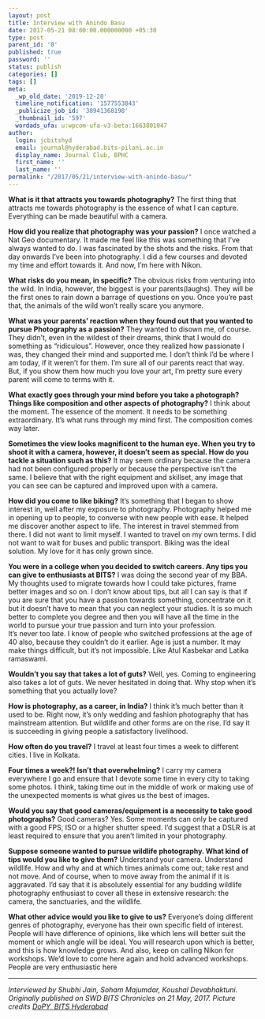 ```yaml
---
layout: post
title: Interview with Anindo Basu
date: 2017-05-21 08:00:00.000000000 +05:30
type: post
parent_id: '0'
published: true
password: ''
status: publish
categories: []
tags: []
meta:
  _wp_old_date: '2019-12-28'
  timeline_notification: '1577553843'
  _publicize_job_id: '38941368198'
  _thumbnail_id: '597'
  wordads_ufa: u:wpcom-ufa-v3-beta:1663801047
author:
  login: jcbitshyd
  email: journal@hyderabad.bits-pilani.ac.in
  display_name: Journal Club, BPHC
  first_name: ''
  last_name: ''
permalink: "/2017/05/21/interview-with-anindo-basu/"
---
```

<p><!-- wp:paragraph --></p>
<p><strong>What is it that attracts you towards photography?</strong> The first thing that attracts me towards photography is the essence of what I can capture. Everything can be made beautiful with a camera.</p>
<p><!-- /wp:paragraph --></p>
<p><!-- wp:paragraph --></p>
<p><strong>How did you realize that photography was your passion?</strong> I once watched a Nat Geo documentary. It made me feel like this was something that I’ve always wanted to do. I was fascinated by the shots and the risks. From that day onwards I’ve been into photography. I did a few courses and devoted my time and effort towards it. And now, I’m here with Nikon.</p>
<p><!-- /wp:paragraph --></p>
<p><!-- wp:paragraph --></p>
<p><strong>What risks do you mean, in specific?</strong> The obvious risks from venturing into the wild. In India, however, the biggest is your parents(laughs). They will be the first ones to rain down a barrage of questions on you. Once you’re past that, the animals of the wild won’t really scare you anymore.</p>
<p><!-- /wp:paragraph --></p>
<p><!-- wp:paragraph --></p>
<p><strong>What was your parents’ reaction when they found out that you wanted to pursue Photography as a passion?</strong> They wanted to disown me, of course. They didn’t, even in the wildest of their dreams, think that I would do something as “ridiculous”. However, once they realized how passionate I was, they changed their mind and supported me. I don’t think I’d be where I am today, if it weren’t for them. I’m sure all of our parents react that way. But, if you show them how much you love your art, I’m pretty sure every parent will come to terms with it.</p>
<p><!-- /wp:paragraph --></p>
<p><!-- wp:paragraph --></p>
<p><strong>What exactly goes through your mind before you take a photograph? Things like composition and other aspects of photography?</strong> I think about the moment. The essence of the moment. It needs to be something extraordinary. It’s what runs through my mind first. The composition comes way later.</p>
<p><!-- /wp:paragraph --></p>
<p><!-- wp:paragraph --></p>
<p><strong>Sometimes the view looks magnificent to the human eye. When you try to shoot it with a camera, however, it doesn’t seem as special. How do you tackle a situation such as this?</strong> It may seem ordinary because the camera had not been configured properly or because the perspective isn’t the same. I believe that with the right equipment and skillset, any image that you can see can be captured and improved upon with a camera.</p>
<p><!-- /wp:paragraph --></p>
<p><!-- wp:paragraph --></p>
<p><strong>How did you come to like biking?</strong> It’s something that I began to show interest in, well after my exposure to photography. Photography helped me in opening up to people, to converse with new people with ease. It helped me discover another aspect to life. The interest in travel stemmed from there. I did not want to limit myself. I wanted to travel on my own terms. I did not want to wait for buses and public transport. Biking was the ideal solution. My love for it has only grown since.</p>
<p><!-- /wp:paragraph --></p>
<p><!-- wp:paragraph --></p>
<p><strong>You were in a college when you decided to switch careers. Any tips you can give to enthusiasts at BITS?</strong> I was doing the second year of my BBA. My thoughts used to migrate towards how I could take pictures, frame better images and so on. I don’t know about tips, but all I can say is that if you are sure that you have a passion towards something, concentrate on it but it doesn’t have to mean that you can neglect your studies. It is so much better to complete you degree and then you will have all the time in the world to pursue your true passion and turn into your profession.<br />It’s never too late. I know of people who switched professions at the age of 40 also, because they couldn’t do it earlier. Age is just a number. It may make things difficult, but it’s not impossible. Like Atul Kasbekar and Latika ramaswami.</p>
<p><!-- /wp:paragraph --></p>
<p><!-- wp:paragraph --></p>
<p><strong>Wouldn’t you say that takes a lot of guts?</strong> Well, yes. Coming to engineering also takes a lot of guts. We never hesitated in doing that. Why stop when it’s something that you actually love?</p>
<p><!-- /wp:paragraph --></p>
<p><!-- wp:paragraph --></p>
<p><strong>How is photography, as a career, in India?</strong> I think it’s much better than it used to be. Right now, it’s only wedding and fashion photography that has mainstream attention. But wildlife and other forms are on the rise. I’d say it is succeeding in giving people a satisfactory livelihood.</p>
<p><!-- /wp:paragraph --></p>
<p><!-- wp:paragraph --></p>
<p><strong>How often do you travel?</strong> I travel at least four times a week to different cities. I live in Kolkata.</p>
<p><!-- /wp:paragraph --></p>
<p><!-- wp:paragraph --></p>
<p><strong>Four times a week?! Isn’t that overwhelming?</strong> I carry my camera everywhere I go and ensure that I devote some time in every city to taking some photos. I think, taking time out in the middle of work or making use of the unexpected moments is what gives us the best of images.</p>
<p><!-- /wp:paragraph --></p>
<p><!-- wp:paragraph --></p>
<p><strong>Would you say that good cameras/equipment is a necessity to take good photographs?</strong> Good cameras? Yes. Some moments can only be captured with a good FPS, ISO or a higher shutter speed. I’d suggest that a DSLR is at least required to ensure that you aren’t limited in your photography.</p>
<p><!-- /wp:paragraph --></p>
<p><!-- wp:paragraph --></p>
<p><strong>Suppose someone wanted to pursue wildlife photography. What kind of tips would you like to give them?</strong> Understand your camera. Understand wildlife. How and why and at which times animals come out; take rest and not move. And of course, when to move away from the animal if it is aggravated. I’d say that it is absolutely essential for any budding wildlife photography enthusiast to cover all these in extensive research: the camera, the sanctuaries, and the wildlife.</p>
<p><!-- /wp:paragraph --></p>
<p><!-- wp:paragraph --></p>
<p><strong>What other advice would you like to give to us?</strong> Everyone’s doing different genres of photography, everyone has their own specific field of interest. People will have difference of opinions, like which lens will better suit the moment or which angle will be ideal. You will research upon which is better, and this is how knowledge grows. And also, keep on calling Nikon for workshops. We’d love to come here again and hold advanced workshops. People are very enthusiastic here</p>
<p><!-- /wp:paragraph --></p>
<p><!-- wp:separator --></p>
<hr class="wp-block-separator" />
<!-- /wp:separator --></p>
<p><!-- wp:paragraph --></p>
<p><em>Interviewed by Shubhi Jain, Soham Majumdar, Koushal Devabhaktuni. Originally published on SWD BITS Chronicles on 21 May, 2017. Picture credits <a href="https://github.com/journal-club/wiki-data/blob/master/orgs/dopy">DoPY, BITS Hyderabad</a></em></p>
<p><!-- /wp:paragraph --></p>
